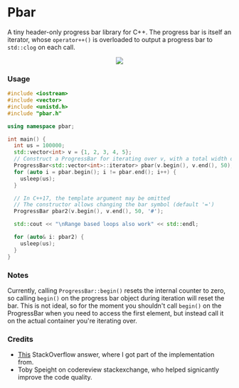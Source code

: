 # Pbar

A tiny header-only progress bar library for C++. The progress bar is itself an iterator,
whose `operator++()` is overloaded to output a progress bar to `std::clog` on each call.

<p align="center">
   <img src="https://i.imgur.com/1nsWz9C.gif">
</p>

### Usage

~~~cpp
#include <iostream>
#include <vector>
#include <unistd.h>
#include "pbar.h"

using namespace pbar;

int main() {
  int us = 100000;
  std::vector<int> v = {1, 2, 3, 4, 5};
  // Construct a ProgressBar for iterating over v, with a total width of 50 characters
  ProgressBar<std::vector<int>::iterator> pbar(v.begin(), v.end(), 50);
  for (auto i = pbar.begin(); i != pbar.end(); i++) {
    usleep(us);
  }

  // In C++17, the template argument may be omitted
  // The constructor allows changing the bar symbol (default '=')
  ProgressBar pbar2(v.begin(), v.end(), 50, '#');

  std::cout << "\nRange based loops also work" << std::endl;

  for (auto& i: pbar2) {
    usleep(us);
  }
}
~~~

### Notes

Currently, calling `ProgressBar::begin()` resets the internal counter to zero, so calling `begin()`
on the progress bar object during iteration will reset the bar. This is not ideal, so for the moment
you shouldn't call `begin()` on the ProgressBar when you need to access the first element, but
instead call it on the actual container you're iterating over.

### Credits

* [This](https://stackoverflow.com/a/14539953) StackOverflow answer, where I got part of
the implementation from.
* Toby Speight on codereview stackexchange, who helped signicantly improve the code quality.
